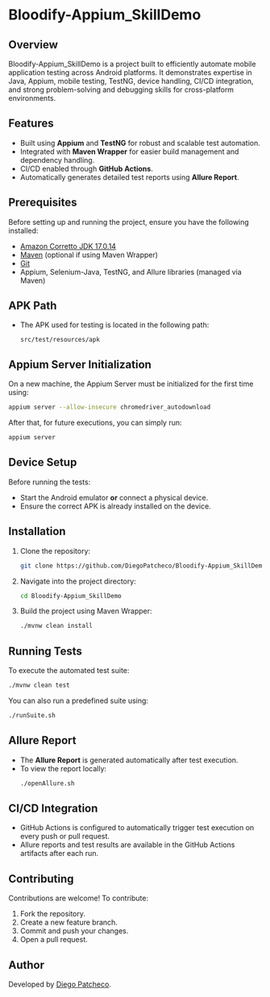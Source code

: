 # Bloodify-Appium_SkillDemo

## Overview
Bloodify-Appium_SkillDemo is a project built to efficiently automate mobile application testing across Android platforms. It demonstrates expertise in Java, Appium, mobile testing, TestNG, device handling, CI/CD integration, and strong problem-solving and debugging skills for cross-platform environments.

## Features
- Built using **Appium** and **TestNG** for robust and scalable test automation.
- Integrated with **Maven Wrapper** for easier build management and dependency handling.
- CI/CD enabled through **GitHub Actions**.
- Automatically generates detailed test reports using **Allure Report**.

## Prerequisites
Before setting up and running the project, ensure you have the following installed:
- [Amazon Corretto JDK 17.0.14](https://aws.amazon.com/corretto/)
- [Maven](https://maven.apache.org/install.html) (optional if using Maven Wrapper)
- [Git](https://git-scm.com/downloads)
- Appium, Selenium-Java, TestNG, and Allure libraries (managed via Maven)

## APK Path
- The APK used for testing is located in the following path:
  ```
  src/test/resources/apk
  ```

## Appium Server Initialization
On a new machine, the Appium Server must be initialized for the first time using:
```sh
appium server --allow-insecure chromedriver_autodownload
```
After that, for future executions, you can simply run:
```sh
appium server
```

## Device Setup
Before running the tests:
- Start the Android emulator **or** connect a physical device.
- Ensure the correct APK is already installed on the device.

## Installation
1. Clone the repository:
   ```sh
   git clone https://github.com/DiegoPatcheco/Bloodify-Appium_SkillDemo.git
   ```
2. Navigate into the project directory:
   ```sh
   cd Bloodify-Appium_SkillDemo
   ```
3. Build the project using Maven Wrapper:
   ```sh
   ./mvnw clean install
   ```

## Running Tests
To execute the automated test suite:
```sh
./mvnw clean test
```

You can also run a predefined suite using:
```sh
./runSuite.sh
```

## Allure Report
- The **Allure Report** is generated automatically after test execution.
- To view the report locally:
  ```sh
  ./openAllure.sh
  ```

## CI/CD Integration
- GitHub Actions is configured to automatically trigger test execution on every push or pull request.
- Allure reports and test results are available in the GitHub Actions artifacts after each run.

## Contributing
Contributions are welcome! To contribute:
1. Fork the repository.
2. Create a new feature branch.
3. Commit and push your changes.
4. Open a pull request.

## Author
Developed by [Diego Patcheco](https://github.com/DiegoPatcheco).


